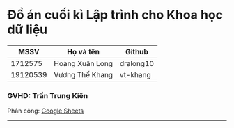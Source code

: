 # Đồ án cuối kì Lập trình cho Khoa học dữ liệu

| MSSV     | Họ và tên       | Github    |
|----------|-----------------|-----------|
| 1712575  | Hoàng Xuân Long | dralong10 |
| 19120539 | Vương Thế Khang | vt-khang  |

### GVHD: Trần Trung Kiên

Phân công: [Google Sheets](https://docs.google.com/spreadsheets/d/1qWKBcNOkFAawif_MAMFh5Eippcs3_0kH9kSGkFoNVhU/edit?usp=sharing)

---------------------------------------------------
